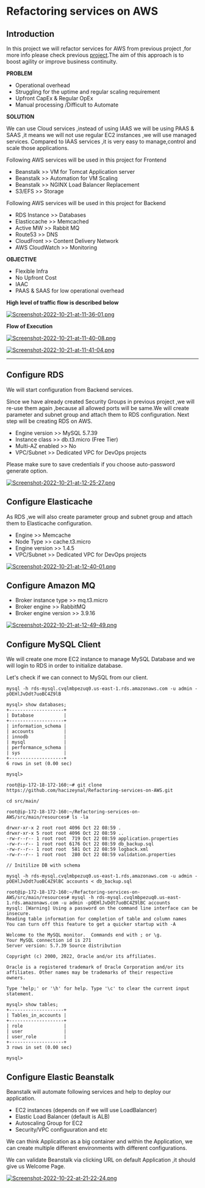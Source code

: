 # Refactoring services on AWS

## Introduction

In this project we will  refactor services for AWS from previous project ,for more info please check previous [project](https://github.com/hacizeynal/Multi-Tier-Web-App-Setup-on-AWS).The aim of this  approach is to boost agility or improve business continuity.

**PROBLEM**

* Operational overhead <br>
* Struggling for the uptime and regular scaling requirement <br>
* Upfront CapEx & Regular OpEx <br>
* Manual processing /Difficult to Automate <br>

**SOLUTION**

We can use Cloud services ,instead of using IAAS we will be using PAAS & SAAS ,it means we will not use regular EC2 instances ,we will use managed services. Compared to IAAS services ,it is very easy to manage,control and scale those applications.

Following AWS services will be used in this project for Frontend

* Beanstalk >> VM for Tomcat Application server 
* Beanstalk >> Automation for VM Scaling 
* Beanstalk >> NGINX Load Balancer Replacement 
* S3/EFS >> Storage 

Following AWS services will be used in this project for Backend

* RDS Instance >> Databases 
* Elasticcache >> Memcached 
* Active MW >> Rabbit MQ 
* Route53 >> DNS 
* CloudFront >> Content Delivery Network
* AWS CloudWatch >> Monitoring

**OBJECTIVE**

* Flexible Infra 
* No Upfront Cost 
* IAAC 
* PAAS & SAAS for low operational overhead

**High level of traffic flow is described below** 

[![Screenshot-2022-10-21-at-11-36-01.png](https://i.postimg.cc/xCVKdmvD/Screenshot-2022-10-21-at-11-36-01.png)](https://postimg.cc/Y484nhDb)

**Flow of Execution**

[![Screenshot-2022-10-21-at-11-40-08.png](https://i.postimg.cc/qBbxsN0n/Screenshot-2022-10-21-at-11-40-08.png)](https://postimg.cc/jCffKdDd)

[![Screenshot-2022-10-21-at-11-41-04.png](https://i.postimg.cc/j5ChWf2M/Screenshot-2022-10-21-at-11-41-04.png)](https://postimg.cc/S2F93JW9)

--------------------------------------------------------------------------------------------------------------------
## Configure RDS

We will start configuration from Backend services.

Since we have already created Security Groups in previous project ,we will re-use them again ,because all allowed ports will be same.We will create parameter and subnet group and attach them to RDS configuration.
Next step will be creating RDS on AWS.

* Engine version >> MySQL 5.7.39
* Instance class >> db.t3.micro (Free Tier)
* Multi-AZ enabled >> No
* VPC/Subnet >> Dedicated VPC for DevOps projects

Please make sure to save credentials if you choose auto-password generate option.

[![Screenshot-2022-10-21-at-12-25-27.png](https://i.postimg.cc/1XgThtqj/Screenshot-2022-10-21-at-12-25-27.png)](https://postimg.cc/zHrpTqpC)

## Configure Elasticache

As RDS ,we will also create parameter group and subnet group and attach them to Elasticache configuration.

* Engine >> Memcache
* Node Type >> cache.t3.micro
* Engine version >> 1.4.5
* VPC/Subnet >> Dedicated VPC for DevOps projects

[![Screenshot-2022-10-21-at-12-40-01.png](https://i.postimg.cc/6qrHN10D/Screenshot-2022-10-21-at-12-40-01.png)](https://postimg.cc/xNdGv5BR)

## Configure Amazon MQ

* Broker instance type >> mq.t3.micro
* Broker engine >> RabbitMQ
* Broker engine version >> 3.9.16

[![Screenshot-2022-10-21-at-12-49-49.png](https://i.postimg.cc/kgRP07SZ/Screenshot-2022-10-21-at-12-49-49.png)](https://postimg.cc/pmvS8bqY)

## Configure MySQL Client

We will create one more EC2 instance to manage MySQL Database and we will login to RDS in order to initialize database.

Let's check if we can connect to MySQL from our client.

```
mysql -h rds-mysql.cvqlmbpezuq0.us-east-1.rds.amazonaws.com -u admin -pOEHlJvDdt7uoBC4Z9lB

mysql> show databases;
+--------------------+
| Database           |
+--------------------+
| information_schema |
| accounts           |
| innodb             |
| mysql              |
| performance_schema |
| sys                |
+--------------------+
6 rows in set (0.00 sec)

mysql>

root@ip-172-18-172-160:~# git clone https://github.com/hacizeynal/Refactoring-services-on-AWS.git

cd src/main/

root@ip-172-18-172-160:~/Refactoring-services-on-AWS/src/main/resources# ls -la

drwxr-xr-x 2 root root 4096 Oct 22 08:59 .
drwxr-xr-x 5 root root 4096 Oct 22 08:59 ..
-rw-r--r-- 1 root root  719 Oct 22 08:59 application.properties
-rw-r--r-- 1 root root 6176 Oct 22 08:59 db_backup.sql
-rw-r--r-- 1 root root  581 Oct 22 08:59 logback.xml
-rw-r--r-- 1 root root  280 Oct 22 08:59 validation.properties

// Initilize DB with schema 

mysql -h rds-mysql.cvqlmbpezuq0.us-east-1.rds.amazonaws.com -u admin -pOEHlJvDdt7uoBC4Z9lBC accounts < db_backup.sql 

root@ip-172-18-172-160:~/Refactoring-services-on-AWS/src/main/resources# mysql -h rds-mysql.cvqlmbpezuq0.us-east-1.rds.amazonaws.com -u admin -pOEHlJvDdt7uoBC4Z9lBC accounts
mysql: [Warning] Using a password on the command line interface can be insecure.
Reading table information for completion of table and column names
You can turn off this feature to get a quicker startup with -A

Welcome to the MySQL monitor.  Commands end with ; or \g.
Your MySQL connection id is 271
Server version: 5.7.39 Source distribution

Copyright (c) 2000, 2022, Oracle and/or its affiliates.

Oracle is a registered trademark of Oracle Corporation and/or its
affiliates. Other names may be trademarks of their respective
owners.

Type 'help;' or '\h' for help. Type '\c' to clear the current input statement.

mysql> show tables;
+--------------------+
| Tables_in_accounts |
+--------------------+
| role               |
| user               |
| user_role          |
+--------------------+
3 rows in set (0.00 sec)

mysql> 

```
## Configure Elastic Beanstalk

Beanstalk will automate following services and help to deploy our application.

* EC2 instances (depends on if we will use LoadBalancer)
* Elastic Load Balancer (default is ALB)
* Autoscaling Group for EC2
* Security/VPC configuuration and etc

We can think Application as a big container and within the Application, we can create multiple different environments with different configurations.

We can validate Beanstalk via clicking URL on default Application ,it should give us Welcome Page.

[![Screenshot-2022-10-22-at-21-22-24.png](https://i.postimg.cc/d3s4sM2F/Screenshot-2022-10-22-at-21-22-24.png)](https://postimg.cc/jw1zcF33)









